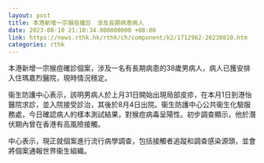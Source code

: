 ```yaml
---
layout: post
title: 本港新增一宗猴痘確診　涉及長期病患病人
date: 2023-08-10 21:10:34.000000000 +08:00
link: https://news.rthk.hk/rthk/ch/component/k2/1712962-20230810.htm
categories: rthk
---
```


本港新增一宗猴痘確診個案，涉及一名有長期病患的38歲男病人，病人已獲安排入住瑪嘉烈醫院，現時情況穩定。

衞生防護中心表示，該明男病人於上月31日開始出現局部皮疹，在本月1日到港怡醫院求診，並入院接受診治，其後於8月4日出院。衞生防護中心公共衞生化驗服務處，今日確認病人的樣本測試結果，對猴痘病毒呈陽性。初步調查顯示，他於潛伏期內曾在香港有高風險接觸。

中心表示，現正就個案進行流行病學調查，包括接觸者追蹤和調查感染源頭，並會將個案通報世界衞生組織。
